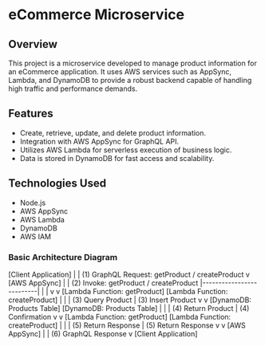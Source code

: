# eCommerce Microservice

## Overview
This project is a microservice developed to manage product information for an eCommerce application. It uses AWS services such as AppSync, Lambda, and DynamoDB to provide a robust backend capable of handling high traffic and performance demands.

## Features
- Create, retrieve, update, and delete product information.
- Integration with AWS AppSync for GraphQL API.
- Utilizes AWS Lambda for serverless execution of business logic.
- Data is stored in DynamoDB for fast access and scalability.

## Technologies Used
- Node.js
- AWS AppSync
- AWS Lambda
- DynamoDB
- AWS IAM

### Basic Architecture Diagram

[Client Application]
|
|  (1) GraphQL Request: getProduct / createProduct
v
[AWS AppSync]
|
|  (2) Invoke: getProduct / createProduct
|--------------------------|
|                          |
v                          v
[Lambda Function: getProduct]   [Lambda Function: createProduct]
|                          |
|  (3) Query Product      |  (3) Insert Product
v                          v
[DynamoDB: Products Table]     [DynamoDB: Products Table]
|                          |
|  (4) Return Product      |  (4) Confirmation
v                          v
[Lambda Function: getProduct]   [Lambda Function: createProduct]
|                          |
|  (5) Return Response     |  (5) Return Response
v                          v
[AWS AppSync]
|
|  (6) GraphQL Response
v
[Client Application]

